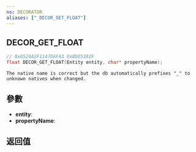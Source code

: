 ```yaml
---
ns: DECORATOR
aliases: ["_DECOR_GET_FLOAT"]
---
```

## DECOR_GET_FLOAT

```c
// 0x6524A2F114706F43 0x8DE5382F
float DECOR_GET_FLOAT(Entity entity, char* propertyName);
```

```
The native name is correct but the db automatically prefixes "_" to unknown natives when changed.  
```

## 參數
* **entity**: 
* **propertyName**: 

## 返回值
